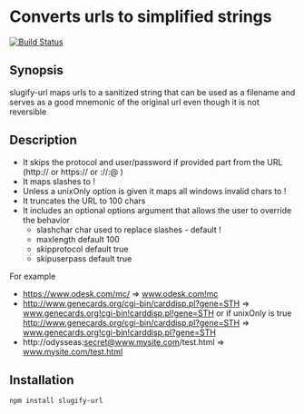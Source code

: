 Converts urls to simplified strings
==
[![Build Status](https://travis-ci.org/ogt/slugify-url.png)](https://travis-ci.org/ogt/slugify-url)

## Synopsis

slugify-url maps urls to a sanitized string that can be used as a filename and serves as a good mnemonic of the original url even though it is not reversible


## Description

 - It skips the protocol and user/password if provided part from the URL (http:// or https:// or <protocol>://<user>:<password>@ )
 - It maps slashes to !
 - Unless a unixOnly option is given it maps all windows invalid chars to !
 - It truncates the URL to 100 chars
 - It includes an optional options argument that allows the user to override the behavior
   + slashchar char used to replace slashes - default !
   + maxlength default 100
   + skipprotocol default true
   + skipuserpass default true

For example 
 - https://www.odesk.com/mc/ => www.odesk.com!mc
 - http://www.genecards.org/cgi-bin/carddisp.pl?gene=STH => www.genecards.org!cgi-bin!carddisp.pl!gene=STH
    or if unixOnly is true
   http://www.genecards.org/cgi-bin/carddisp.pl?gene=STH => www.genecards.org!cgi-bin!carddisp.pl?gene=STH
 - http://odysseas:secret@www.mysite.com/test.html => www.mysite.com/test.html

## Installation 

```
npm install slugify-url
```
